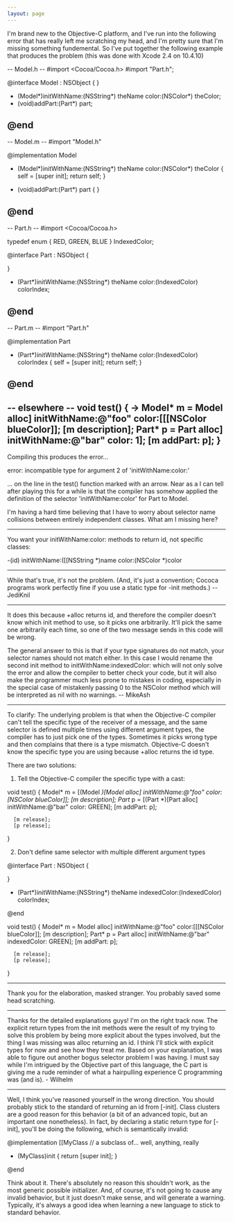 ```yaml
---
layout: page
---
```




I'm brand new to the Objective-C platform, and I've run into the following error that has really left me scratching my head, and I'm pretty sure that I'm missing something fundemental.  So I've put together the following example that produces the problem (this was done with Xcode 2.4 on 10.4.10)

    
-- Model.h --
#import <Cocoa/Cocoa.h>
#import "Part.h";

@interface Model : NSObject {
}

- (Model*)initWithName:(NSString*) theName color:(NSColor*) theColor;
- (void)addPart:(Part*) part;

@end
---

-- Model.m --
#import "Model.h"

@implementation Model
- (Model*)initWithName:(NSString*) theName color:(NSColor*) theColor {
    self = [super init];
    return self;
}

- (void)addPart:(Part*) part {
}

@end
---

-- Part.h --
#import <Cocoa/Cocoa.h>

typedef enum { RED, GREEN, BLUE } IndexedColor;

@interface Part : NSObject {

}

- (Part*)initWithName:(NSString*) theName color:(IndexedColor) colorIndex;

@end
---

-- Part.m --
#import "Part.h"

@implementation Part

- (Part*)initWithName:(NSString*) theName color:(IndexedColor) colorIndex {
    self = [super init];
    return self;
}

@end
---

-- elsewhere --
  void test() {
->    Model* m = Model alloc] initWithName:@"foo" color:[[[NSColor blueColor]];
      [m description];
      Part* p = Part alloc] initWithName:@"bar" color: 1];
      [m addPart: p];
  }
--


Compiling this produces the error...

error: incompatible type for argument 2 of 'initWithName:color:'

... on the line in the test() function marked with an arrow.  Near as a I can tell after playing this for a while is that the compiler has somehow applied the definition of the selector 'initWithName:color' for Part to Model.

I'm having a hard time believing that I have to worry about selector name collisions between entirely independent classes.  What am I missing here?

----

You want your initWithName:color: methods to return id, not specific classes:
    
-(id) initWithName:([[NSString *)name color:(NSColor *)color


----
While that's true, it's not the problem. (And, it's just a convention; Cococa programs work perfectly fine if you use a static type for     -init methods.)  --JediKnil

----
It does this because     +alloc returns id, and therefore the compiler doesn't know which init method to use, so it picks one arbitrarily. It'll pick the same one arbitrarily each time, so one of the two message sends in this code will be wrong.

The general answer to this is that if your type signatures do not match, your selector names should not match either. In this case I would rename the second init method to     initWithName:indexedColor: which will not only solve the error and allow the compiler to better check your code, but it will also make the programmer much less prone to mistakes in coding, especially in the special case of mistakenly passing 0 to the NSColor method which will be interpreted as nil with no warnings. -- MikeAsh

----

To clarify: The underlying problem is that when the Objective-C compiler can't tell the specific type of the receiver of a message, and the same selector is defined multiple times using different argument types, the compiler has to just pick one of the types.  Sometimes it picks wrong type and then complains that there is a type mismatch.  Objective-C doesn't know the specific type you are using because +alloc returns the id type.

There are two solutions:

1) Tell the Objective-C compiler the specific type with a cast:
    
  void test() {
      Model* m = [(Model *)[Model alloc] initWithName:@"foo" color:[NSColor blueColor]];
      [m description];
      Part* p = [(Part *)[Part alloc] initWithName:@"bar" color: GREEN];
      [m addPart: p];

      [m release];
      [p release];
  }


2) Don't define same selector with multiple different argument types
    
@interface Part : NSObject {

}

- (Part*)initWithName:(NSString*) theName indexedColor:(IndexedColor) colorIndex;

@end

  void test() {
      Model* m = Model alloc] initWithName:@"foo" color:[[[NSColor blueColor]];
      [m description];
      Part* p = Part alloc] initWithName:@"bar" indexedColor: GREEN];
      [m addPart: p];

      [m release];
      [p release];
  }


----
Thank you for the elaboration, masked stranger. You probably saved some head scratching.

----

Thanks for the detailed explanations guys!  I'm on the right track now.  The explicit return types from the init methods were the result of my trying to solve this problem by being more explicit about the types involved, but the thing I was missing was alloc returning an id.  I think I'll stick with explicit types for now and see how they treat me.  Based on your explanation, I was able to figure out another bogus selector problem I was having.  I must say while I'm intrigued by the Objective part of this language, the C part is giving me a rude reminder of what a hairpulling experience C programming was (and is). - Wilhelm

----

Well, I think you've reasoned yourself in the wrong direction.  You should probably stick to the standard of returning an     id from     [-init].  Class clusters are a good reason for this behavior (a bit of an advanced topic, but an important one nonetheless).  In fact, by declaring a static return type for     [-init], you'll be doing the following, which is semantically invalid:

    
@implementation [[MyClass // a subclass of... well, anything, really

- (MyClass)init
{
  return [super init];
}

@end


Think about it.  There's absolutely no reason this shouldn't work, as the most generic possible initializer.  And, of course, it's not going to cause any invalid behavior, but it just doesn't make sense, and will generate a warning.  Typically, it's always a good idea when learning a new language to stick to standard behavior.
